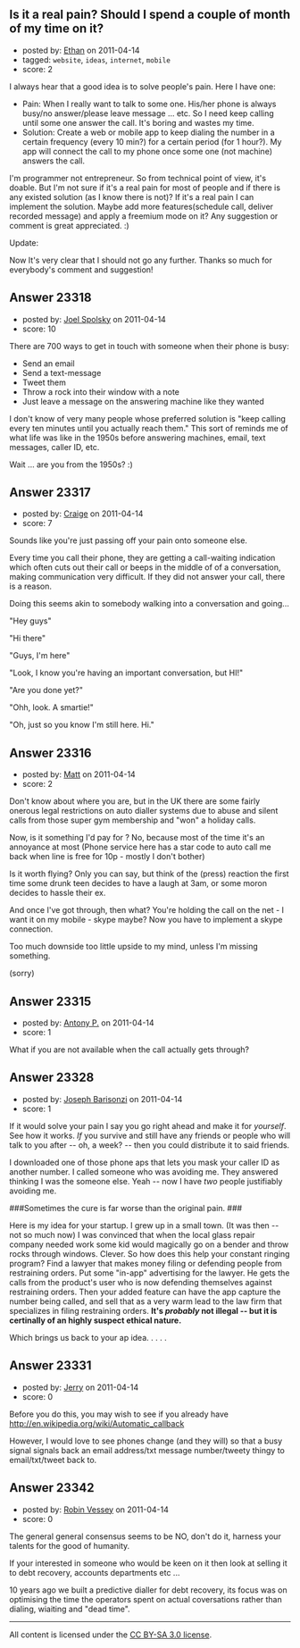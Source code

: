 ## Is it a real pain? Should I spend a couple of month of my time on it?

- posted by: [Ethan](https://stackexchange.com/users/-1/7903-ethan) on 2011-04-14
- tagged: `website`, `ideas`, `internet`, `mobile`
- score: 2

I always hear that a good idea is to solve people's pain. Here I have one:

 - Pain: When I really want to talk
   to some one. His/her phone is always
   busy/no answer/please leave message
   ... etc. So I need keep calling until
   some one answer the call. It's boring
   and wastes my time.
 - Solution: Create a web or mobile
   app to keep dialing the number in a
   certain frequency (every 10 min?) for
   a certain period (for 1 hour?). My
   app will connect the call to my phone
   once some one (not machine) answers
   the call.

I'm programmer not entrepreneur. So from technical point of view, it's doable. But I'm not sure if it's a real pain for most of people and if there is any existed solution (as I know there is not)?
If it's a real pain I can implement the solution. Maybe add more features(schedule call, deliver recorded message) and apply a freemium mode on it?
Any suggestion or comment is great appreciated. :)

Update:

Now It's very clear that I should not go any further. Thanks so much for everybody's comment and suggestion!  


## Answer 23318

- posted by: [Joel Spolsky](https://stackexchange.com/users/-1/4335-joel-spolsky) on 2011-04-14
- score: 10

There are 700 ways to get in touch with someone when their phone is busy:

 * Send an email
 * Send a text-message
 * Tweet them
 * Throw a rock into their window with a note
 * Just leave a message on the answering machine like they wanted

I don't know of very many people whose preferred solution is "keep calling every ten minutes until you actually reach them." This sort of reminds me of what life was like in the 1950s before answering machines, email, text messages, caller ID, etc. 

Wait ... are you from the 1950s? :)


## Answer 23317

- posted by: [Craige](https://stackexchange.com/users/-1/9365-craige) on 2011-04-14
- score: 7

Sounds like you're just passing off your pain onto someone else.

Every time you call their phone, they are getting a call-waiting indication which often cuts out their call or beeps in the middle of of a conversation, making communication very difficult. If they did not answer your call, there is a reason.

Doing this seems akin to somebody walking into a conversation and going...

"Hey guys"

"Hi there"

"Guys, I'm here"

"Look, I know you're having an important conversation, but HI!"

"Are you done yet?"

"Ohh, look. A smartie!"

"Oh, just so you know I'm still here. Hi."


## Answer 23316

- posted by: [Matt](https://stackexchange.com/users/-1/8784-matt) on 2011-04-14
- score: 2

Don't know about where you are, but in the UK there are some fairly onerous legal restrictions on auto dialler systems due to abuse and silent calls from those super gym membership and "won" a holiday calls.  

Now, is it something I'd pay for ?  No, because most of the time it's an annoyance at most (Phone service here has a star code to auto call me back when line is free for 10p - mostly I don't bother)

Is it worth flying?  Only you can say, but think of the (press) reaction the first time some drunk teen decides to have a laugh at 3am, or some moron decides to hassle their ex.

And once I've got through, then what?  You're holding the call on the net - I want it on my mobile - skype maybe?  Now you have to implement a skype connection.

Too much downside too little upside to my mind, unless I'm missing something.

(sorry)


## Answer 23315

- posted by: [Antony P.](https://stackexchange.com/users/-1/7812-antony-p) on 2011-04-14
- score: 1

What if you are not available when the call actually gets through?


## Answer 23328

- posted by: [Joseph Barisonzi](https://stackexchange.com/users/-1/8791-joseph-barisonzi) on 2011-04-14
- score: 1

If it would solve your pain I say you go right ahead and make it for *yourself*. See how it works. *If* you survive and still have any friends or people who will talk to you after -- oh, a week? -- then you could distribute it to said friends. 

I downloaded one of those phone aps that lets you mask your caller ID as another number. I called someone who was avoiding me. They answered thinking I was the someone else. Yeah -- now I have *two* people justifiably avoiding me. 

###Sometimes the cure is far worse than the original pain. ###

Here is my idea for your startup. I grew up in a small town. (It was then -- not so much now)  I was convinced that when the local glass repair company needed work some kid would magically go on a bender and throw rocks through windows. Clever. So how does this help your constant ringing program? Find a lawyer that makes money filing or defending people from restraining orders. Put some "in-app" advertising for the lawyer. He gets the calls from the product's user who is now defending themselves against restraining orders. Then your added feature can  have the app capture the number being called, and sell that as a very warm lead to the law firm that specializes in filing restraining orders.  **It's *probably* not illegal -- but it is certinally of an highly suspect ethical nature.** 

Which brings us back to your ap idea. . . . .  


## Answer 23331

- posted by: [Jerry](https://stackexchange.com/users/-1/8581-jerry) on 2011-04-14
- score: 0

Before you do this, you may wish to see if you already have http://en.wikipedia.org/wiki/Automatic_callback

However, I would love to see phones change (and they will) so that a busy signal signals back an email address/txt message number/tweety thingy to email/txt/tweet back to.


## Answer 23342

- posted by: [Robin Vessey](https://stackexchange.com/users/-1/984-robin-vessey) on 2011-04-14
- score: 0

The general general consensus seems to be NO, don't do it, harness your talents for the good of humanity.

If your interested in someone who would be keen on it then look at selling it to debt recovery, accounts departments etc ...   

10 years ago we built a predictive dialler for debt recovery, its focus was on optimising the time the operators spent on actual coversations rather than dialing, wiaiting and "dead time".




---

All content is licensed under the [CC BY-SA 3.0 license](https://creativecommons.org/licenses/by-sa/3.0/).
